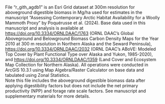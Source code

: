 File “r_gith_agdb1” is an Esri Grid dataset at 300m resolution for aboveground digestible biomass in Mg/ha used for estimates in the manuscript “Assessing Contemporary Arctic Habitat Availability for a Woolly Mammoth Proxy” by Poquérusse et al. (2024). 
Base data used in this manuscript and analysis is available at https://doi.org/10.3334/ORNLDAAC/1763 (ORNL DAAC’s Global Aboveground and Belowground Biomass Carbon Density Maps for the Year 2010 at 300 m resolution in Northern Alaska and the Seward Peninsula), https://doi.org/10.3334/ORNLDAAC/2032 (ORNL DAAC’s ABoVE: Modeled Top Cover by Plant Functional Type over Alaska and Yukon, 1985-2020), and https://doi.org/10.3334/ORNLDAAC/1359 (Land Cover and Ecosystem Map Collection for Northern Alaska).
All operations were conducted in ArcGIS 10.3.1 using Map Algebra/Raster Calculator on base data and tabulated using Zonal Statistics.  
Note this file includes the aboveground digestible biomass data after applying digestibility factors but does not include the net primary productivity (NPP) and forage rate scale factors. See manuscript and supplementary materials for more details. 
